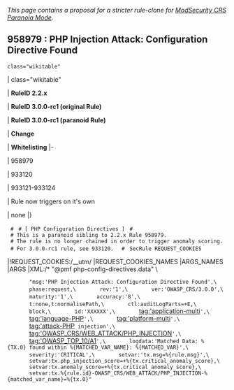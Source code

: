 *This page contains a proposal for a stricter rule-clone for
[ModSecurity CRS Paranoia
Mode](OWASP_ModSec_CRS_Paranoia_Mode "wikilink").*

## 958979 : PHP Injection Attack: Configuration Directive Found

`class="wikitable"`

| class="wikitable"

| **RuleID 2.2.x**

| **RuleID 3.0.0-rc1 (original Rule)**

| **RuleID 3.0.0-rc1 (paranoid Rule)**

| **Change**

| **Whitelisting** |-

| 958979

| 933120

| 933121-933124

| Rule now triggers on it's own

| none |}

` #`
` # [ PHP Configuration Directives ]`
` # `
` # This is a paranoid sibling to 2.2.x Rule 958979.`
` # The rule is no longer chained in order to trigger anomaly scoring.`
` # For 3.0.0-rc1 rule, see 933120. `
` #`
` SecRule REQUEST_COOKIES`

|\!REQUEST_COOKIES:/__utm/ |REQUEST_COOKIES_NAMES |ARGS_NAMES
|ARGS |XML:/\* "@pmf php-config-directives.data" \\

`       "msg:'PHP Injection Attack: Configuration Directive Found',\`
`       phase:request,\`
`       rev:'1',\`
`       ver:'OWASP_CRS/3.0.0',\`
`       maturity:'1',\`
`       accuracy:'8',\`
`       t:none,t:normalisePath,\`
`       ctl:auditLogParts=+E,\`
`       block,\`
`       id:'XXXXXX',\`
`       `<tag:'application-multi>`',\`
`       `<tag:'language-PHP>`',\`
`       `<tag:'platform-multi>`',\`
`       `<tag:'attack-PHP>` injection',\`
`       `<tag:'OWASP_CRS/WEB_ATTACK/PHP_INJECTION>`',\`
`       `<tag:'OWASP_TOP_10/A1>`',\`
`       logdata:'Matched Data: %{TX.0} found within %{MATCHED_VAR_NAME}: %{MATCHED_VAR}',\`
`       severity:'CRITICAL',\`
`       setvar:'tx.msg=%{rule.msg}',\`
`       setvar:tx.php_injection_score=+%{tx.critical_anomaly_score},\`
`       setvar:tx.anomaly_score=+%{tx.critical_anomaly_score},\`
`       setvar:tx.%{rule.id}-OWASP_CRS/WEB_ATTACK/PHP_INJECTION-%{matched_var_name}=%{tx.0}"`